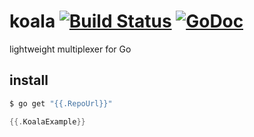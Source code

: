 # koala [![Build Status](https://travis-ci.org/haochi/koala.svg?branch=master)](https://travis-ci.org/haochi/koala) [![GoDoc](https://godoc.org/github.com/haochi/koala?status.svg)](https://godoc.org/github.com/haochi/koala)

lightweight multiplexer for Go

## install

```bash
$ go get "{{.RepoUrl}}"
```

```go
{{.KoalaExample}}
```
